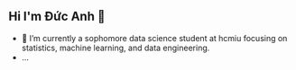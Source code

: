 ## Hi I'm Đức Anh 👋

- 🌱 I’m currently a sophomore data science student at hcmiu focusing on statistics, machine learning, and data engineering.
- ...
